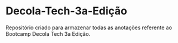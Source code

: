 # Decola-Tech-3a-Edição
Repositório criado para armazenar todas as anotações referente ao Bootcamp Decola Tech 3a Edição.
